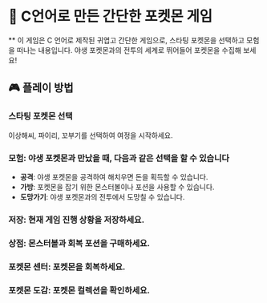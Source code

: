 # 🐾 C언어로 만든 간단한 포켓몬 게임

** 이 게임은 C 언어로 제작된 귀엽고 간단한 게임으로, 스타팅 포켓몬을 선택하고 모험을 떠나는 내용입니다. 야생 포켓몬과의 전투의 세계로 뛰어들어 포켓몬을 수집해 보세요!

## 🎮 플레이 방법
### 스타팅 포켓몬 선택
이상해씨, 파이리, 꼬부기를 선택하여 여정을 시작하세요.

### 모험: 야생 포켓몬과 만났을 때, 다음과 같은 선택을 할 수 있습니다
- **공격**: 야생 포켓몬을 공격하여 해치우면 돈을 획득할 수 있습니다.
- **가방**: 포켓몬을 잡기 위한 몬스터볼이나 포션을 사용할 수 있습니다.
- **도망가기**: 야생 포켓몬과의 전투에서 도망칠 수 있습니다.
### 저장: 현재 게임 진행 상황을 저장하세요.
### 상점: 몬스터볼과 회복 포션을 구매하세요.
### 포켓몬 센터: 포켓몬을 회복하세요.
### 포켓몬 도감: 포켓몬 컬렉션을 확인하세요.

